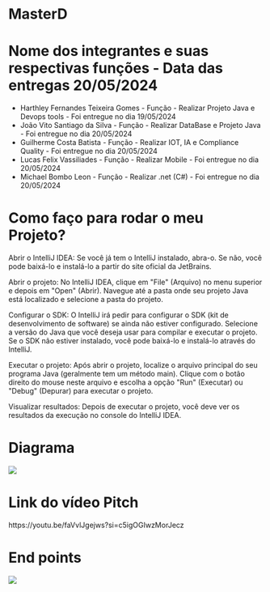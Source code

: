 # MasterD

<h1>Nome dos integrantes e suas respectivas funções -  Data das entregas 20/05/2024</h1>
<ul>
  <li>Harthley Fernandes Teixeira Gomes -  Função -  Realizar Projeto Java e Devops tools - Foi entregue no dia 19/05/2024</li>
  <li>João Vito Santiago da Silva - Função -  Realizar DataBase e Projeto Java - Foi entregue no dia 20/05/2024</li>
  <li>Guilherme Costa Batista - Função - Realizar IOT, IA e Compliance Quality - Foi entregue no dia 20/05/2024</li>
  <li>Lucas Felix Vassiliades - Função - Realizar Mobile - Foi entregue no dia 20/05/2024</li>
  <li>Michael Bombo Leon - Função - Realizar .net (C#) - Foi entregue no dia 20/05/2024</li>
</ul>

<h1>Como faço para rodar o meu Projeto?</h1>

<p>Abrir o IntelliJ IDEA: Se você já tem o IntelliJ instalado, abra-o. Se não, você pode baixá-lo e instalá-lo a partir do site oficial da JetBrains.

Abrir o projeto: No IntelliJ IDEA, clique em "File" (Arquivo) no menu superior e depois em "Open" (Abrir). Navegue até a pasta onde seu projeto Java está localizado e selecione a pasta do projeto.

Configurar o SDK: O IntelliJ irá pedir para configurar o SDK (kit de desenvolvimento de software) se ainda não estiver configurado. Selecione a versão do Java que você deseja usar para compilar e executar o projeto. Se o SDK não estiver instalado, você pode baixá-lo e instalá-lo através do IntelliJ.

Executar o projeto: Após abrir o projeto, localize o arquivo principal do seu programa Java (geralmente tem um método main). Clique com o botão direito do mouse neste arquivo e escolha a opção "Run" (Executar) ou "Debug" (Depurar) para executar o projeto.

Visualizar resultados: Depois de executar o projeto, você deve ver os resultados da execução no console do IntelliJ IDEA.</p>

<h1>Diagrama</h1>

<img src="documentacao/diagrama.png"/>

<h1>Link do vídeo Pitch</h1>
<p>https://youtu.be/faVvlJgejws?si=c5igOGIwzMorJecz</p>

<h1>End points</h1>

<img src="documentacao/img.png"/>
